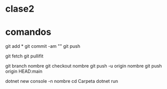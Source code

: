 # clase2

# comandos
git add *
git commit -am ""
git push

git fetch
git pullifit 

git branch nombre
git checkout nombre
git push -u origin nombre
git push origin HEAD:main

dotnet new console -n nombre 
cd Carpeta
dotnet run
